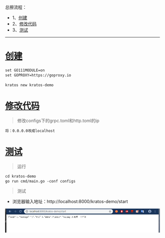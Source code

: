 总擦流程：
- 1、[创建](#go-01)
- 2、[修改代码](#go-02)
- 3、[测试](#go-03)

***

# <a name="go-01" href="#" >创建</a>

```shell
set GO111MODULE=on
set GOPROXY=https://goproxy.io

kratos new kratos-demo
```

# <a name="go-02" href="#" >修改代码</a>

> 修改configs下的grpc.toml和http.toml的ip

```
将：0.0.0.0改成localhost
```

# <a name="go-03" href="#" >测试</a>

> 运行

```
cd kratos-demo
go run cmd/main.go -conf configs
```

> 测试

- 浏览器输入地址：http://localhost:8000/kratos-demo/start


![](image/2-1.png)
